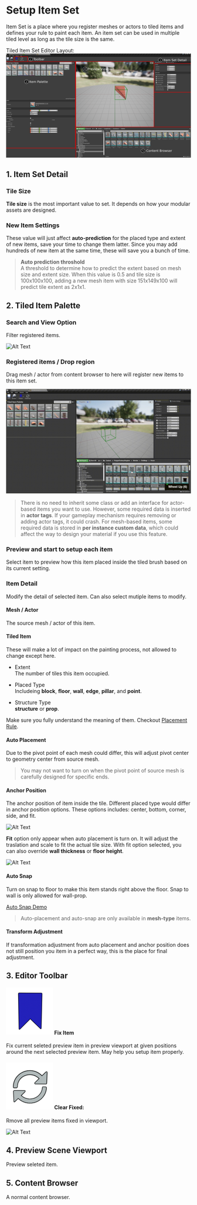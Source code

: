 # Setup Item Set

Item Set is a place where you register meshes or actors to tiled items and defines your rule to paint each item.
An item set can be used in multiple tiled level as long as the tile size is the same.


Tiled Item Set Editor Layout:
![Tiled Item Set Editor](../_media/ItemSet.png ':size=800')



## 1. Item Set Detail

### Tile Size

**Tile size** is the most important value to set. It depends on how your modular assets are designed.

### New Item Settings

These value will just affect **auto-prediction** for the placed type and extent of new items, save your time to change them latter. Since you may add hundreds of new item at the same time, these will save you a bunch of time.

> **Auto prediction throshold** <br> A threshold to determine how to predict the extent based on mesh size and extent size. When this value is 0.5 and tile size is 100x100x100, adding a new mesh item with size 151x149x100 will predict tile extent as 2x1x1.

## 2. Tiled Item Palette

### Search and View Option

Filter registered items.

![Alt Text](../_media/DemoGIF/SearchFilter.gif)

### Registered items / Drop region

Drag mesh / actor from content browser to here will register new items to this item set. 

![Alt Text](../_media/DemoGIF/Create.gif)

> There is no need to inherit some class or add an interface for actor-based items you want to use. However, some required data is inserted in **actor tags**. If your gameplay mechanism requires removing or adding actor tags, it could crash. 
> For mesh-based items, some required data is stored in **per instance custom data**, which could affect the way to design your material if you use this feature.

### Preview and start to setup each item

Select item to preview how this item placed inside the tiled brush based on its current setting.  

### Item Detail

Modify the detail of selected item. Can also select mutiple items to modify.

#### Mesh / Actor

The source mesh / actor of this item.

#### Tiled Item

These will make a lot of impact on the painting process, not allowed to change except here.  

- Extent  
  The number of tiles this item occupied.

- Placed Type  
  Includeing **block**, **floor**, **wall**, **edge**, **pillar**, and **point**.

- Structure Type  
  **structure** or **prop**.

Make sure you fully understand the meaning of them. Checkout [Placement Rule](/Guide/PlacementRule). 

#### Auto Placement

Due to the pivot point of each mesh could differ, this will adjust pivot center to geometry center from source mesh.

> You may not want to turn on when the pivot point of source mesh is carefully designed for specific ends. 

#### Anchor Position

The anchor position of item inside the tile. Different placed type would differ in anchor position options.
These options includes: center, bottom, corner, side, and fit.

![Alt Text](../_media/DemoGIF/AutoPlacement.gif)

**Fit** option only appear when auto placement is turn on. It will adjust the traslation and scale to fit the actual tile size.
With fit option selected, you can also override **wall thickness** or **floor height**.

![Alt Text](../_media/DemoGIF/Fit.gif)

#### Auto Snap

Turn on snap to floor to make this item stands right above the floor. Snap to wall is only allowed for wall-prop. 

[Auto Snap Demo](/Guide/TiledLevelEditTools?id=-auto-snap-n)

> Auto-placement and auto-snap are only available in **mesh-type** items.

#### Transform Adjustment

If transformation adjustment from auto placement and anchor position does not still position you item in a perfect way, this is the place for final adjustment.

## 3. Editor Toolbar

#### ![icon](../_media/icons/FixItem_128x.png ':size=32 :no-zoom' ) Fix Item

Fix current seleted preview item in preview viewport at given positions around the next selected preview item. May help you setup item properly.

#### ![icon](../_media/icons/UpdateLevels_128x.png ':size=32 :no-zoom') Clear Fixed:

Rmove all preview items fixed in viewport.

![Alt Text](../_media/DemoGIF/Fixed.gif)

## 4. Preview Scene Viewport

Preview seleted item. 

## 5. Content Browser

A normal content browser. 
